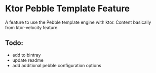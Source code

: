 # Ktor Pebble Template Feature

A feature to use the Pebble template engine with ktor.  Content basically from ktor-velocity feature.

## Todo:

- add to bintray
- update readme
- add additional pebble configuration options

